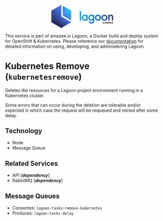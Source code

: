 <p align="center"><img
src="https://raw.githubusercontent.com/amazeeio/lagoon/master/docs/images/lagoon-logo.png"
alt="The Lagoon logo is a blue hexagon split in two pieces with an L-shaped cut"
width="40%"></p>

This service is part of amazee.io Lagoon, a Docker build and deploy system for
OpenShift & Kubernetes. Please reference our [documentation] for detailed
information on using, developing, and administering Lagoon.

# Kubernetes Remove (`kubernetesremove`)

Deletes the resources for a Lagoon project environment running in a Kubernetes
cluster.

Some errors that can occur during the deletion are tolerable and/or expected in
which case the request will be requeued and retried after some delay.

## Technology

* Node
* Message Queue

## Related Services

* API [***dependency***]
* RabbitMQ [***dependency***]

## Message Queues

* Consumes: `lagoon-tasks:remove-kubernetes`
* Produces: `lagoon-tasks-delay`

[documentation]: https://lagoon.readthedocs.io/
